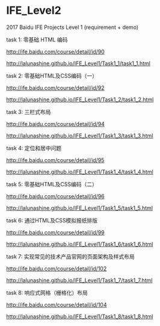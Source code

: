# IFE_Level2

2017 Baidu IFE Projects Level 1 (requirement + demo)

task 1: 零基础 HTML 编码             

   http://ife.baidu.com/course/detail/id/90
   
   http://lalunashine.github.io/IFE_Level1/Task1_1/task1_1.html
   
task 2: 零基础HTML及CSS编码（一）      

   http://ife.baidu.com/course/detail/id/92
   
   http://lalunashine.github.io/IFE_Level1/Task1_2/task1_2.html
   

task 3: 三栏式布局                   

   http://ife.baidu.com/course/detail/id/94
   
   http://lalunashine.github.io/IFE_Level1/Task1_3/task1_3.html
   

task 4: 定位和居中问题                

   http://ife.baidu.com/course/detail/id/95
   
   http://lalunashine.github.io/IFE_Level1/Task1_4/task1_4.html
   

task 5: 零基础HTML及CSS编码（二）     

   http://ife.baidu.com/course/detail/id/96
   
   http://lalunashine.github.io/IFE_Level1/Task1_5/task1_5.html
   
task 6: 通过HTML及CSS模拟报纸排版

   http://ife.baidu.com/course/detail/id/99
   
   http://lalunashine.github.io/IFE_Level1/Task1_6/task1_6.html
   
task 7: 实现常见的技术产品官网的页面架构及样式布局

   http://ife.baidu.com/course/detail/id/102
   
   http://lalunashine.github.io/IFE_Level1/Task1_7/task1_7.html
   
 task 8: 响应式网格（栅格化）布局

   http://ife.baidu.com/course/detail/id/104
   
   http://lalunashine.github.io/IFE_Level1/Task1_8/task1_8.html
